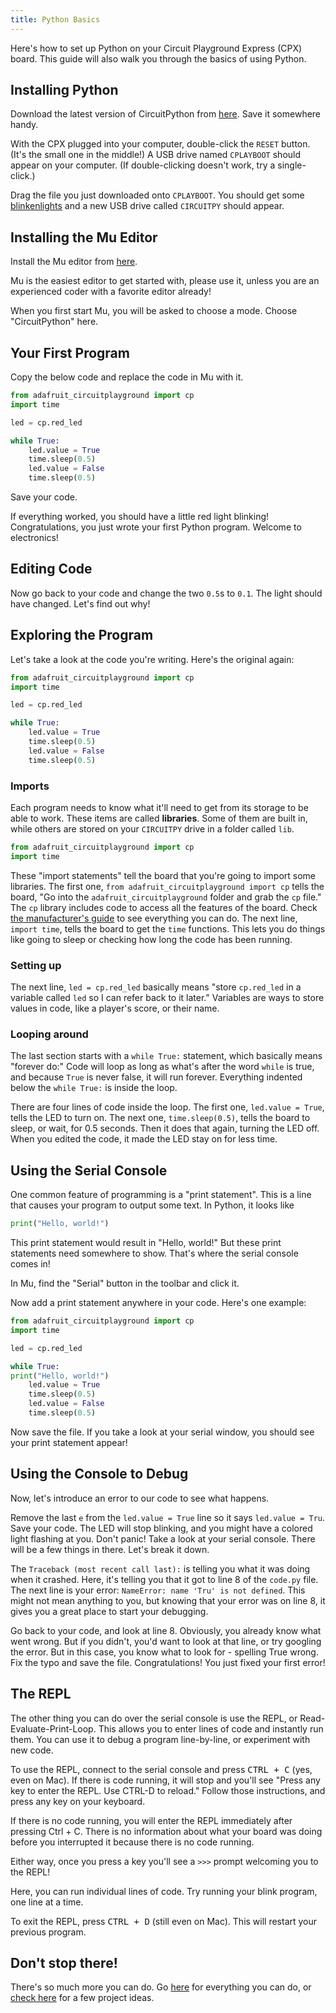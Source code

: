 ```yaml
---
title: Python Basics
---
```


Here's how to set up Python on your Circuit Playground Express (CPX) board. This guide will also walk you through the basics of using Python.

## Installing Python
Download the latest version of CircuitPython from [here](https://circuitpython.org/board/circuitplayground_express/). Save it somewhere handy.

With the CPX plugged into your computer, double-click the `RESET` button. (It's the small one in the middle!) A USB drive named `CPLAYBOOT` should appear on your computer. (If double-clicking doesn't work, try a single-click.)

Drag the file you just downloaded onto `CPLAYBOOT`. You should get some [blinkenlights](https://en.wikipedia.org/wiki/Blinkenlights) and a new USB drive called `CIRCUITPY` should appear.

## Installing the Mu Editor
Install the Mu editor from [here](https://github.com/mu-editor/mu/releases/tag/1.1.0-alpha.2).

Mu is the easiest editor to get started with, please use it, unless you are an experienced coder with a favorite editor already!

When you first start Mu, you will be asked to choose a mode. Choose "CircuitPython" here.

## Your First Program
Copy the below code and replace the code in Mu with it.
```py
from adafruit_circuitplayground import cp
import time

led = cp.red_led

while True:
    led.value = True
    time.sleep(0.5)
    led.value = False
    time.sleep(0.5)
```
Save your code.

If everything worked, you should have a little red light blinking! Congratulations, you just wrote your first Python program. Welcome to electronics!

## Editing Code
Now go back to your code and change the two `0.5`s to `0.1`. The light should have changed. Let's find out why!

## Exploring the Program
Let's take a look at the code you're writing. Here's the original again:
```py
from adafruit_circuitplayground import cp
import time

led = cp.red_led

while True:
    led.value = True
    time.sleep(0.5)
    led.value = False
    time.sleep(0.5)
```
### Imports
Each program needs to know what it'll need to get from its storage to be able to work. These items are called **libraries**. Some of them are built in, while others are stored on your `CIRCUITPY` drive in a folder called `lib`. 

```py
from adafruit_circuitplayground import cp
import time
```
These "import statements" tell the board that you're going to import some libraries. The first one, `from adafruit_circuitplayground import cp` tells the board, "Go into the `adafruit_circuitplayground` folder and grab the `cp` file." The `cp` library includes code to access all the features of the board. Check [the manufacturer's guide](https://learn.adafruit.com/circuitpython-made-easy-on-circuit-playground-express/circuit-playground-express-library) to see everything you can do. The next line, `import time`, tells the board to get the `time` functions. This lets you do things like going to sleep or checking how long the code has been running.

### Setting up
The next line, `led = cp.red_led` basically means "store `cp.red_led` in a variable called `led` so I can refer back to it later." Variables are ways to store values in code, like a player's score, or their name.

### Looping around
The last section starts with a `while True:` statement, which basically means "forever do:" Code will loop as long as what's after the word `while` is true, and because `True` is never false, it will run forever. Everything indented below the `while True:` is inside the loop.

There are four lines of code inside the loop. The first one, `led.value = True`, tells the LED to turn on. The next one, `time.sleep(0.5)`, tells the board to sleep, or wait, for 0.5 seconds. Then it does that again, turning the LED off. When you edited the code, it made the LED stay on for less time.

## Using the Serial Console
One common feature of programming is a "print statement". This is a line that causes your program to output some text. In Python, it looks like
```py
print("Hello, world!")
```
This print statement would result in "Hello, world!" But these print statements need somewhere to show. That's where the serial console comes in!

In Mu, find the "Serial" button in the toolbar and click it. 

Now add a print statement anywhere in your code. Here's one example:
```py
from adafruit_circuitplayground import cp
import time

led = cp.red_led

while True:
print("Hello, world!")
    led.value = True
    time.sleep(0.5)
    led.value = False
    time.sleep(0.5)
```
Now save the file. If you take a look at your serial window, you should see your print statement appear!

## Using the Console to Debug
Now, let's introduce an error to our code to see what happens.

Remove the last `e` from the `led.value = True` line so it says `led.value = Tru`. Save your code. The LED will stop blinking, and you might have a colored light flashing at you. Don't panic! Take a look at your serial console. There will be a few things in there. Let's break it down.

The `Traceback (most recent call last):` is telling you what it was doing when it crashed. Here, it's telling you that it got to line 8 of the `code.py` file. The next line is your error: `NameError: name 'Tru' is not defined`. This might not mean anything to you, but knowing that your error was on line 8, it gives you a great place to start your debugging. 

Go back to your code, and look at line 8. Obviously, you already know what went wrong. But if you didn't, you'd want to look at that line, or try googling the error. But in this case, you know what to look for - spelling True wrong. Fix the typo and save the file. Congratulations! You just fixed your first error! 

## The REPL
The other thing you can do over the serial console is use the REPL, or Read-Evaluate-Print-Loop. This allows you to enter lines of code and instantly run them. You can use it to debug a program line-by-line, or experiment with new code.

To use the REPL, connect to the serial console and press <kbd>CTRL + C</kbd> (yes, even on Mac). If there is code running, it will stop and you'll see "Press any key to enter the REPL. Use CTRL-D to reload." Follow those instructions, and press any key on your keyboard.

If there is no code running, you will enter the REPL immediately after pressing Ctrl + C. There is no information about what your board was doing before you interrupted it because there is no code running.

Either way, once you press a key you'll see a `>>>` prompt welcoming you to the REPL!

Here, you can run individual lines of code. Try running your blink program, one line at a time.

To exit the REPL, press <kbd>CTRL + D</kbd> (still even on Mac). This will restart your previous program.

## Don't stop there!
There's so much more you can do. Go [here](https://learn.adafruit.com/circuitpython-made-easy-on-circuit-playground-express/circuit-playground-express-library) for everything you can do, or [check here](https://learn.adafruit.com/category/express) for a few project ideas.
